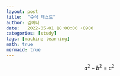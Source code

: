 ```yaml
---
layout: post
title:  "수식 테스트"
author: 김예나
date:   2022-05-01 18:00:00 +0900
categories: [study]
tags: [machine learning]
math: true
mermaid: true
---
```



$$a^2 + b^2 = c^2$$
